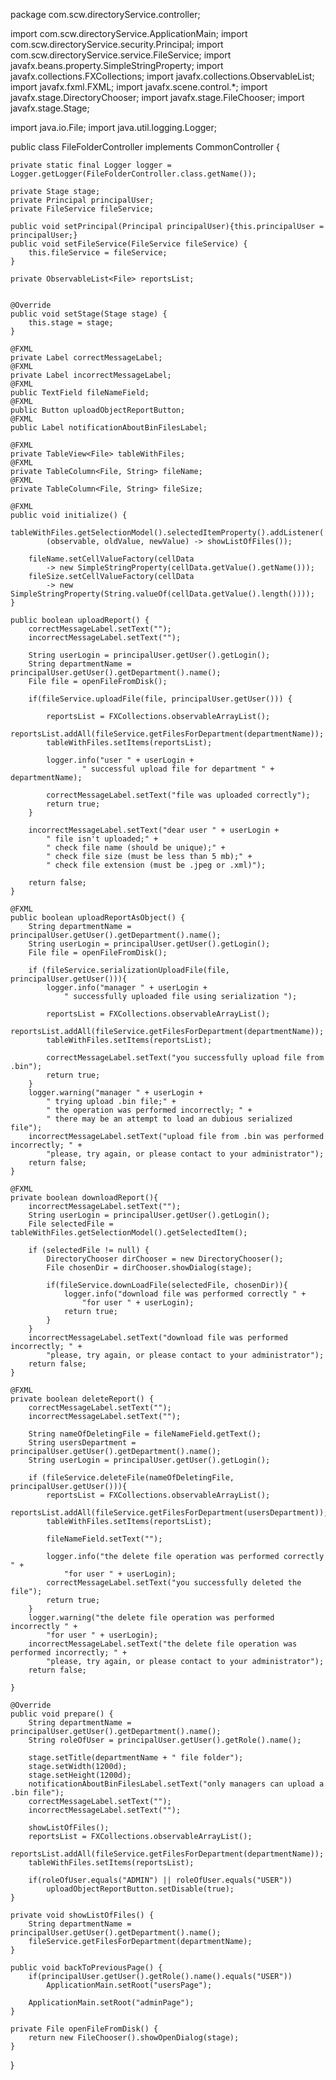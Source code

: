 package com.scw.directoryService.controller;

import com.scw.directoryService.ApplicationMain;
import com.scw.directoryService.security.Principal;
import com.scw.directoryService.service.FileService;
import javafx.beans.property.SimpleStringProperty;
import javafx.collections.FXCollections;
import javafx.collections.ObservableList;
import javafx.fxml.FXML;
import javafx.scene.control.*;
import javafx.stage.DirectoryChooser;
import javafx.stage.FileChooser;
import javafx.stage.Stage;

import java.io.File;
import java.util.logging.Logger;

public class FileFolderController implements CommonController {

    private static final Logger logger = Logger.getLogger(FileFolderController.class.getName());

    private Stage stage;
    private Principal principalUser;
    private FileService fileService;

    public void setPrincipal(Principal principalUser){this.principalUser = principalUser;}
    public void setFileService(FileService fileService) {
        this.fileService = fileService;
    }

    private ObservableList<File> reportsList;


    @Override
    public void setStage(Stage stage) {
        this.stage = stage;
    }

    @FXML
    private Label correctMessageLabel;
    @FXML
    private Label incorrectMessageLabel;
    @FXML
    public TextField fileNameField;
    @FXML
    public Button uploadObjectReportButton;
    @FXML
    public Label notificationAboutBinFilesLabel;

    @FXML
    private TableView<File> tableWithFiles;
    @FXML
    private TableColumn<File, String> fileName;
    @FXML
    private TableColumn<File, String> fileSize;
    
    @FXML
    public void initialize() {
        tableWithFiles.getSelectionModel().selectedItemProperty().addListener(
            (observable, oldValue, newValue) -> showListOfFiles());

        fileName.setCellValueFactory(cellData
            -> new SimpleStringProperty(cellData.getValue().getName()));
        fileSize.setCellValueFactory(cellData
            -> new SimpleStringProperty(String.valueOf(cellData.getValue().length())));
    }

    public boolean uploadReport() {
        correctMessageLabel.setText("");
        incorrectMessageLabel.setText("");

        String userLogin = principalUser.getUser().getLogin();
        String departmentName = principalUser.getUser().getDepartment().name();
        File file = openFileFromDisk();

        if(fileService.uploadFile(file, principalUser.getUser())) {

            reportsList = FXCollections.observableArrayList();
            reportsList.addAll(fileService.getFilesForDepartment(departmentName));
            tableWithFiles.setItems(reportsList);

            logger.info("user " + userLogin +
                    " successful upload file for department " + departmentName);

            correctMessageLabel.setText("file was uploaded correctly");
            return true;
        }

        incorrectMessageLabel.setText("dear user " + userLogin +
            " file isn't uploaded;" +
            " check file name (should be unique);" +
            " check file size (must be less than 5 mb);" +
            " check file extension (must be .jpeg or .xml)");

        return false;
    }

    @FXML
    public boolean uploadReportAsObject() {
        String departmentName = principalUser.getUser().getDepartment().name();
        String userLogin = principalUser.getUser().getLogin();
        File file = openFileFromDisk();

        if (fileService.serializationUploadFile(file, principalUser.getUser())){
            logger.info("manager " + userLogin +
                " successfully uploaded file using serialization ");

            reportsList = FXCollections.observableArrayList();
            reportsList.addAll(fileService.getFilesForDepartment(departmentName));
            tableWithFiles.setItems(reportsList);

            correctMessageLabel.setText("you successfully upload file from .bin");
            return true;
        }
        logger.warning("manager " + userLogin +
            " trying upload .bin file;" +
            " the operation was performed incorrectly; " +
            " there may be an attempt to load an dubious serialized file");
        incorrectMessageLabel.setText("upload file from .bin was performed incorrectly; " +
            "please, try again, or please contact to your administrator");
        return false;
    }

    @FXML
    private boolean downloadReport(){
        incorrectMessageLabel.setText("");
        String userLogin = principalUser.getUser().getLogin();
        File selectedFile = tableWithFiles.getSelectionModel().getSelectedItem();

        if (selectedFile != null) {
            DirectoryChooser dirChooser = new DirectoryChooser();
            File chosenDir = dirChooser.showDialog(stage);

            if(fileService.downLoadFile(selectedFile, chosenDir)){
                logger.info("download file was performed correctly " +
                    "for user " + userLogin);
                return true;
            }
        }
        incorrectMessageLabel.setText("download file was performed incorrectly; " +
            "please, try again, or please contact to your administrator");
        return false;
    }

    @FXML
    private boolean deleteReport() {
        correctMessageLabel.setText("");
        incorrectMessageLabel.setText("");

        String nameOfDeletingFile = fileNameField.getText();
        String usersDepartment = principalUser.getUser().getDepartment().name();
        String userLogin = principalUser.getUser().getLogin();

        if (fileService.deleteFile(nameOfDeletingFile, principalUser.getUser())){
            reportsList = FXCollections.observableArrayList();
            reportsList.addAll(fileService.getFilesForDepartment(usersDepartment));
            tableWithFiles.setItems(reportsList);

            fileNameField.setText("");

            logger.info("the delete file operation was performed correctly " +
                "for user " + userLogin);
            correctMessageLabel.setText("you successfully deleted the file");
            return true;
        }
        logger.warning("the delete file operation was performed incorrectly " +
            "for user " + userLogin);
        incorrectMessageLabel.setText("the delete file operation was performed incorrectly; " +
            "please, try again, or please contact to your administrator");
        return false;

    }

    @Override
    public void prepare() {
        String departmentName = principalUser.getUser().getDepartment().name();
        String roleOfUser = principalUser.getUser().getRole().name();

        stage.setTitle(departmentName + " file folder");
        stage.setWidth(1200d);
        stage.setHeight(1200d);
        notificationAboutBinFilesLabel.setText("only managers can upload a .bin file");
        correctMessageLabel.setText("");
        incorrectMessageLabel.setText("");

        showListOfFiles();
        reportsList = FXCollections.observableArrayList();
        reportsList.addAll(fileService.getFilesForDepartment(departmentName));
        tableWithFiles.setItems(reportsList);

        if(roleOfUser.equals("ADMIN") || roleOfUser.equals("USER"))
            uploadObjectReportButton.setDisable(true);
    }
    
    private void showListOfFiles() {
        String departmentName = principalUser.getUser().getDepartment().name();
        fileService.getFilesForDepartment(departmentName);
    }

    public void backToPreviousPage() {
        if(principalUser.getUser().getRole().name().equals("USER"))
            ApplicationMain.setRoot("usersPage");

        ApplicationMain.setRoot("adminPage");
    }

    private File openFileFromDisk() {
        return new FileChooser().showOpenDialog(stage);
    }

}

